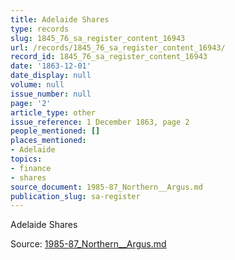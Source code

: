 ```yaml
---
title: Adelaide Shares
type: records
slug: 1845_76_sa_register_content_16943
url: /records/1845_76_sa_register_content_16943/
record_id: 1845_76_sa_register_content_16943
date: '1863-12-01'
date_display: null
volume: null
issue_number: null
page: '2'
article_type: other
issue_reference: 1 December 1863, page 2
people_mentioned: []
places_mentioned:
- Adelaide
topics:
- finance
- shares
source_document: 1985-87_Northern__Argus.md
publication_slug: sa-register
---
```


Adelaide Shares

Source: [1985-87_Northern__Argus.md](/downloads/markdown/1985-87_Northern__Argus.md)
